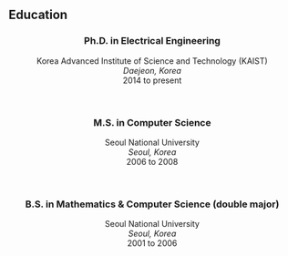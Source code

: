 <section class="thirteen columns" markdown="1">

# Education

<article>
<header>
<h1>Ph.D. in Electrical Engineering</h1>
<span>Korea Advanced Institute of Science and Technology (KAIST)</span>
<span><address>Daejeon, Korea</address><time>2014 to present</time></span>
</header>
</article>
<article markdown="1">
<header>
<h1>M.S. in Computer Science</h1>
<span>Seoul National University</span>
<span><address>Seoul, Korea</address><time>2006 to 2008</time></span>
</header>
</article>
<article markdown="1">
<header>
<h1>B.S. in Mathematics & Computer Science (double major)</h1>
<span>Seoul National University</span>
<span><address>Seoul, Korea</address><time>2001 to 2006</time></span>
</header>
</article>
</section>
